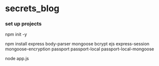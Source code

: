 # secrets_blog

### set up projects

npm init -y

npm install express body-parser mongoose bcrypt ejs express-session mongoose-encryption passport passport-local passport-local-mongoose

node app.js

